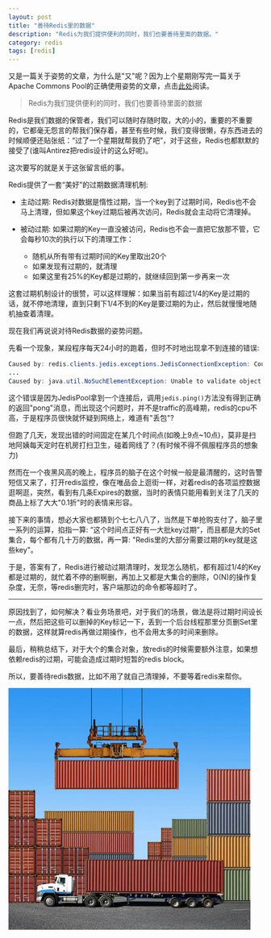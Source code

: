 ```yaml
---
layout: post
title: "善待Redis里的数据"
description: "Redis为我们提供便利的同时，我们也要善待里面的数据。"
category: redis
tags: [redis]
---
```


又是一篇关于姿势的文章，为什么是"又"呢？因为上个星期刚写完一篇关于Apache Commons Pool的正确使用姿势的文章，点击[此处](http://neway6655.github.io/commons-pool,%20java/2015/12/12/ApacheCommonsPool%E6%95%85%E4%BA%8B%E4%B8%80%E5%88%99.html)阅读。

>Redis为我们提供便利的同时，我们也要善待里面的数据

Redis是我们数据的保管者，我们可以随时存随时取，大的小的，重要的不重要的，它都毫无怨言的帮我们保存着，甚至有些时候，我们变得很懒，存东西进去的时候顺便还贴张纸：“过了一个星期就帮我扔了吧”，对于这些，Redis也都默默的接受了(谁叫Antirez把redis设计的这么好呢)。

这次要写的就是关于这张留言纸的事。

Redis提供了一套“美好”的过期数据清理机制:

* 主动过期: Redis对数据是惰性过期，当一个key到了过期时间，Redis也不会马上清理，但如果这个key过期后被再次访问，Redis就会主动将它清理掉。

* 被动过期: 如果过期的Key一直没被访问，Redis也不会一直把它放那不管，它会每秒10次的执行以下的清理工作：
	* 随机从所有带有过期时间的Key里取出20个
	* 如果发现有过期的，就清理
	* 如果这里有25%的Key都是过期的，就继续回到第一步再来一次
	
这套过期机制设计的很赞，可以这样理解：如果当前有超过1/4的Key是过期的话，就不停地清理，直到只剩下1/4不到的Key是要过期的为止，然后就慢慢地随机抽查着清理。

现在我们再说说对待Redis数据的姿势问题。

先看一个现象，某段程序每天24小时的跑着，但时不时地出现拿不到连接的错误:

```java
Caused by: redis.clients.jedis.exceptions.JedisConnectionException: Could not get a resource from the pool
...
Caused by: java.util.NoSuchElementException: Unable to validate object
```

这个错误是因为JedisPool拿到一个连接后，调用```jedis.ping()```方法没有得到正确的返回"pong"消息，而出现这个问题时，并不是traffic的高峰期，redis的cpu不高，于是程序员很快就怀疑到网络上，难道有"丢包"?

但跑了几天，发现出错的时间固定在某几个时间点(如晚上9点~10点)，莫非是扫地阿姨每天定时在机房打扫卫生，碰着网线了？(有时候不得不佩服程序员的想象力)

然而在一个夜黑风高的晚上，程序员的脑子在这个时候一般是最清醒的，这时告警短信又来了，打开redis监控，像在唯品会上逛街一样，对着redis的各项监控数据逛啊逛，突然，看到有几条Expires的数据，当时的表情只能用看到关注了几天的商品上标了大大"0.1折"时的表情来形容。

接下来的事情，想必大家也都猜到个七七八八了，当然是下单抢购支付了，脑子里一系列的运算，掐指一算: “这个时间点正好有一大批key过期”，而且都是大的Set集合，每个都有几十万的数据，再一算: "Redis里的大部分需要过期的key就是这些key"。

于是，答案有了，Redis进行被动过期清理时，发现怎么随机，都有超过1/4的Key都是过期的，就忙着不停的删啊删，再加上又都是大集合的删除，O(N)的操作复杂度，无奈，等redis删完时，客户端那边的命令都等超时了。

----------

原因找到了，如何解决？看业务场景吧，对于我们的场景，做法是将过期时间设长一点，然后把这些可以删掉的Key标记一下，丢到一个后台线程那里分页删Set里的数据，这样就算redis再做过期操作，也不会用太多的时间来删除。

最后，稍稍总结下，对于大个的集合对象，放redis的时候需要额外注意，如果想依赖redis的过期，可能会造成过期时短暂的redis block。

所以，要善待redis数据，比如不用了就自己清理掉，不要等着redis来帮你。


![image](https://raw.githubusercontent.com/Neway6655/neway6655.github.com/master/images/redis-large-data/redis_data_example.jpeg)